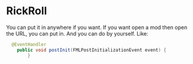 # RickRoll
You can put it in anywhere if you want.
If you want open a mod then open the URL, you can put in.
And you can do by yourself.
Like:
```java
  @EventHandler
    public void postInit(FMLPostInitializationEvent event) {
        }
